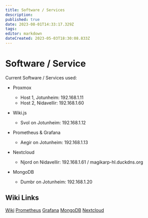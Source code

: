 ```yaml
---
title: Software / Services
description: 
published: true
date: 2023-08-01T14:33:17.329Z
tags: 
editor: markdown
dateCreated: 2023-05-03T18:30:08.833Z
---
```


# Software / Service
Current Software / Services used:

* Proxmox
	* Host 1, Jotunheim: 192.168.1.11
	* Host 2, Nidavellir: 192.168.1.60
* Wiki.js
	* Svol on Jotunheim: 192.168.1.12
* Prometheus & Grafana
	* Aegir on Jotunheim: 192.168.1.13
* Nextcloud
	* Njord on Nidavellir: 192.168.1.61 / magikarp-hl.duckdns.org

* MongoDB
	* Dumbr on Jotunheim: 192.168.1.20


## Wiki Links
[Wiki](/setup/software/wikijs)
[Prometheus](/setup/software/prometheus)
[Grafana](/setup/software/grafana)
[MongoDB](/setup/software/mongodb)
[Nextcloud](/setup/software/nextcloud)

